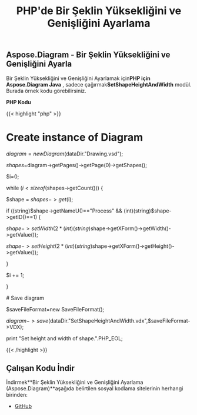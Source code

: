 ﻿---
title: PHP'de Bir Şeklin Yüksekliğini ve Genişliğini Ayarlama
type: docs
weight: 120
url: /tr/java/set-the-height-and-width-of-a-shape-in-php/
---
## **Aspose.Diagram - Bir Şeklin Yüksekliğini ve Genişliğini Ayarla**
 Bir Şeklin Yüksekliğini ve Genişliğini Ayarlamak için**PHP için Aspose.Diagram Java** , sadece çağırmak**SetShapeHeightAndWidth** modül. Burada örnek kodu görebilirsiniz.

**PHP Kodu**

{{< highlight "php" >}}

 # Create instance of Diagram

$diagram=new Diagram($dataDir."Drawing.vsd");

$shapes=$diagram->getPages()->getPage(0)->getShapes();

$i=0;

while ($i <sizeof($shapes->getCount())) {

$shape = $shapes->get($i);

if ((string)$shape->getNameU()=="Process" && (int)(string)$shape->getID()==1) {

$shape->setWidth(2 * (int)(string)$shape->getXForm()->getWidth()->getValue());

$shape->setHeight(2 * (int)(string)$shape->getXForm()->getHeight()->getValue());

}

$i += 1;

}

\# Save diagram

$saveFileFormat=new SaveFileFormat();

$diagram->save($dataDir."SetShapeHeightAndWidth.vdx",$saveFileFormat->VDX);

print "Set height and width of shape.".PHP_EOL;

{{< /highlight >}}
## **Çalışan Kodu İndir**
 İndirmek**Bir Şeklin Yüksekliğini ve Genişliğini Ayarlama (Aspose.Diagram)**aşağıda belirtilen sosyal kodlama sitelerinin herhangi birinden:

- [GitHub](https://github.com/asposediagram/Aspose.Diagram-for-Java/blob/master/Plugins/Aspose_Diagram_Java_for_PHP/src/aspose/diagram/WorkingwithShapes/SetShapeHeightAndWidth.php)
